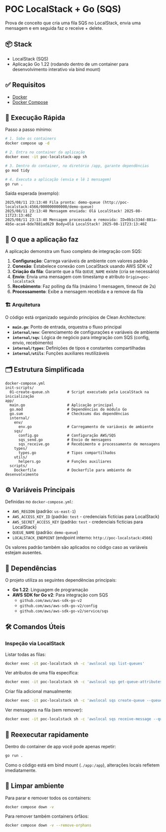# POC LocalStack + Go (SQS)

Prova de conceito que cria uma fila SQS no LocalStack, envia uma mensagem e em seguida faz o receive + delete.

## 📦 Stack

- LocalStack (SQS)
- Aplicação Go 1.22 (rodando dentro de um container para desenvolvimento interativo via bind mount)

## ✅ Requisitos

- [Docker](https://docs.docker.com/get-docker/) 
- [Docker Compose](https://docs.docker.com/compose/install/)

## 🚀 Execução Rápida

Passo a passo mínimo:

```bash
# 1. Sobe os containers
docker compose up -d

# 2. Entra no container da aplicação
docker exec -it poc-localstack-app sh

# 3. Dentro do container, no diretório /app, garante dependências
go mod tidy

# 4. Executa a aplicação (envia e lê 1 mensagem)
go run .
```

Saída esperada (exemplo):

```text
2025/08/11 23:13:40 Fila pronta: demo-queue (http://poc-localstack:4566/000000000000/demo-queue)
2025/08/11 23:13:40 Mensagem enviada: Olá LocalStack! 2025-08-11T23:13:40Z
2025/08/11 23:13:40 Mensagem processada e removida: ID=0b1c334d-881a-4b5e-aca4-8de7881ad629 Body=Olá LocalStack! 2025-08-11T23:13:40Z
```

## 🔎 O que a aplicação faz

A aplicação demonstra um fluxo completo de integração com SQS:

1. **Configuração**: Carrega variáveis de ambiente com valores padrão
2. **Conexão**: Estabelece conexão com LocalStack usando AWS SDK v2
3. **Criação da fila**: Garante que a fila `QUEUE_NAME` existe (cria se necessário)
4. **Envio**: Envia uma mensagem com timestamp e atributo `Origin=poc-localstack`
5. **Recebimento**: Faz polling da fila (máximo 1 mensagem, timeout de 2s)
6. **Processamento**: Exibe a mensagem recebida e a remove da fila

### 🏗 Arquitetura

O código está organizado seguindo princípios de Clean Architecture:

- **`main.go`**: Ponto de entrada, orquestra o fluxo principal
- **`internal/env`**: Gerenciamento de configurações e variáveis de ambiente
- **`internal/sqs`**: Lógica de negócio para integração com SQS (config, envio, recebimento)
- **`internal/types`**: Definições de tipos e constantes compartilhadas
- **`internal/utils`**: Funções auxiliares reutilizáveis

## 🗂 Estrutura Simplificada

```text
docker-compose.yml
init-scripts/
  01-create-queue.sh        # Script executado pelo LocalStack na inicialização
app/
  main.go                   # Aplicação principal
  go.mod                    # Dependências do módulo Go
  go.sum                    # Checksums das dependências
  internal/
    env/
      env.go                # Carregamento de variáveis de ambiente
    sqs/
      config.go             # Configuração AWS/SQS
      sqs_send.go           # Envio de mensagens
      sqs_receive.go        # Recebimento e processamento de mensagens
    types/
      types.go              # Tipos compartilhados
    utils/
      helpers.go            # Funções auxiliares
  scripts/
    Dockerfile              # Dockerfile para ambiente de desenvolvimento
```

## ⚙️ Variáveis Principais

Definidas no `docker-compose.yml`:

- `AWS_REGION` (padrão: `us-east-1`)
- `AWS_ACCESS_KEY_ID` (padrão: `test` - credenciais fictícias para LocalStack)
- `AWS_SECRET_ACCESS_KEY` (padrão: `test` - credenciais fictícias para LocalStack)  
- `QUEUE_NAME` (padrão: `demo-queue`)
- `LOCALSTACK_ENDPOINT` (endpoint interno: `http://poc-localstack:4566`)

Os valores padrão também são aplicados no código caso as variáveis estejam ausentes.

## 🔧 Dependências

O projeto utiliza as seguintes dependências principais:

- **Go 1.22**: Linguagem de programação
- **AWS SDK for Go v2**: Para integração com SQS
  - `github.com/aws/aws-sdk-go-v2`
  - `github.com/aws/aws-sdk-go-v2/config`
  - `github.com/aws/aws-sdk-go-v2/service/sqs`

## 🛠 Comandos Úteis

### Inspeção via LocalStack

Listar todas as filas:

```bash
docker exec -it poc-localstack sh -c 'awslocal sqs list-queues'
```

Ver atributos de uma fila específica:

```bash
docker exec -it poc-localstack sh -c 'awslocal sqs get-queue-attributes --queue-url http://localhost:4566/000000000000/demo-queue --attribute-names All'
```

Criar fila adicional manualmente:

```bash
docker exec -it poc-localstack sh -c 'awslocal sqs create-queue --queue-name outra-fila'
```

Ver mensagens na fila (sem remover):

```bash
docker exec -it poc-localstack sh -c 'awslocal sqs receive-message --queue-url http://localhost:4566/000000000000/demo-queue'
```

## 🧪 Reexecutar rapidamente

Dentro do container de app você pode apenas repetir:

```bash
go run .
```

Como o código está em bind mount (`./app:/app`), alterações locais refletem imediatamente.

## 🔄 Limpar ambiente

Para parar e remover todos os containers:

```bash
docker compose down -v
```

Para remover também containers órfãos:

```bash
docker compose down -v --remove-orphans
```
